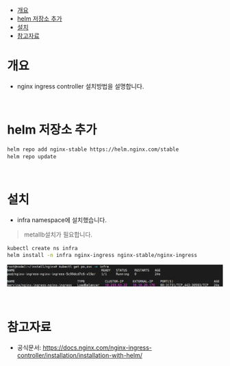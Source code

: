 - [개요](#--)
- [helm 저장소 추가](#helm-------)
- [설치](#--)
- [참고자료](#----)

# 개요
* nginx ingress controller 설치방법을 설명합니다.

<br>

# helm 저장소 추가
```sh
helm repo add nginx-stable https://helm.nginx.com/stable
helm repo update
```

<br>

# 설치
* infra namespace에 설치했습니다.
> metallb설치가 필요합니다.
```sh
kubectl create ns infra
helm install -n infra nginx-ingress nginx-stable/nginx-ingress
```

![installed](./imgs/installed.png)

<br>

# 참고자료
* 공식문서: https://docs.nginx.com/nginx-ingress-controller/installation/installation-with-helm/
